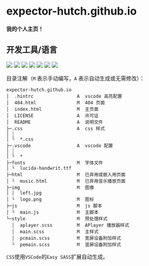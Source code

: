 # expector-hutch.github.io
**我的个人主页！**

## 开发工具/语言
![](https://img.shields.io/badge/VSCode-0078D4?style=for-the-badge&logo=visual%20studio%20code&logoColor=white)
![](https://img.shields.io/badge/H5-f5580a?style=for-the-badge&logo=html5&logoColor=white)
![](https://img.shields.io/badge/SASS-cc6699?style=for-the-badge&logo=sass&logoColor=white)
![](https://img.shields.io/badge/CSS3-007dc6?style=for-the-badge&logo=css3&logoColor=white)
![](https://img.shields.io/badge/JS-f7df1e?style=for-the-badge&logo=javascript&logoColor=white)
![](https://img.shields.io/badge/MD-black?style=for-the-badge&logo=markdown&logoColor=white)
![](https://user-images.githubusercontent.com/105506585/209420486-d56689af-ea02-441a-bd8f-2a98d662fe98.svg)

目录注解（`M` 表示手动编写，`A` 表示自动生成或无需修改）：
```
expector-hutch.github.io
│  .hintrc                A  vscode 高亮配置
│  404.html               M  404 页面
│  index.html             M  主页面
│  LICENSE                A  许可证
│  README                 A  说明文件
├─.css                    A  css 样式
│ ┆
│ └  *.css
├─.vscode                 A  vscode 配置
│ ┆
│ └  *
├─fonts                   M  字体文件
│ └  lucida-handwrit.ttf
├─html                    M  已弃用或嵌入用页面
│ └  music.html           M  已弃用音乐播放页面
├─img                     M  图像
│ │  left.jpg
│ └  logo.png             M  图标
├─js                      M  js 脚本
│ └  main.js              M  主脚本
└─style                   M  预处理样式
  │  aplayer.scss         M  APlayer 播放器样式
  │  main.scss            M  主样式
  │  pcmain.scss          M  宽屏设备附加样式
  └  pemain.scss          M  竖屏设备附加样式
```

`CSS`使用`VSCode`的`Easy SASS`扩展自动生成。
